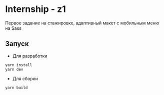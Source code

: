 # Internship - z1

Первое задание на стажировке, адаптивный макет с мобильным меню на Sass

## Запуск

- Для разработки

```
yarn install
yarn dev
```

- Для сборки

```
yarn build
```
